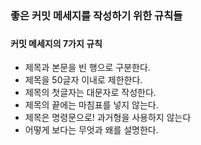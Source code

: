 ### 좋은 커밋 메세지를 작성하기 위한 규칙들
###




#### 커밋 메세지의 7가지 규칙 
* 제목과 본문을 빈 행으로 구분한다.
* 제목을 50글자 이내로 제한한다.
* 제목의 첫글자는 대문자로 작성한다.
* 제목의 끝에는 마침표를 넣지 않는다.
* 제목은 명령문으로! 과거형을 사용하지 않는다
* 어떻게 보다는 무엇과 왜를 설명한다.

